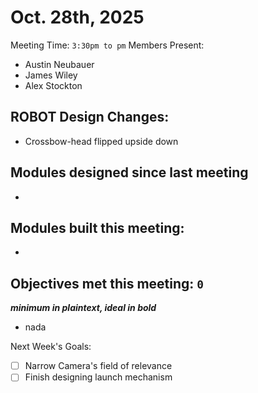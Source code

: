 # Oct. 28th, 2025

Meeting Time: `3:30pm to pm`
Members Present:
  - Austin Neubauer
  - James Wiley
  - Alex Stockton

## ROBOT Design Changes:
- Crossbow-head flipped upside down

## Modules designed since last meeting
- 

## Modules built this meeting:
- 

## Objectives met this meeting: `0`
***minimum in plaintext, ideal in bold***
- nada


Next Week's Goals:
- [ ] Narrow Camera's field of relevance
- [ ] Finish designing launch mechanism
